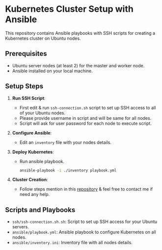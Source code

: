 # Kubernetes Cluster Setup with Ansible

This repository contains Ansible playbooks with SSH scripts for creating a Kubernetes cluster on Ubuntu nodes.

## Prerequisites
- Ubuntu server nodes (at least 2) for the master and worker node.
- Ansible installed on your local machine.

## Setup Steps

1. **Run SSH Script**:
   - First edit & run `ssh-connection.sh` script to set up SSH access to all of your Ubuntu nodes.
   - Please provide username in script and will be same for all nodes.
   - Script will ask for user password for each node to execute script.
     
2. **Configure Ansible**: 
   - Edit an `inventory` file with your nodes details.

3. **Deploy Kubernetes**:
   - Run ansible playbook.
     ```bash
     ansible-playbook -i ./inventory playbook.yml
     ```

4. **Cluster Creation**:
   - Follow steps mention in this [repository](https://github.com/Tariq-Mehmood-Malik/Kubernetes-Cluster-Creation?tab=readme-ov-file#cluster-creation) & feel free to contact me if need any help.  

## Scripts and Playbooks
- `ssh/ssh-connection.sh.sh`: Script to set up SSH access for your Ubuntu servers.
- `ansible/playbook.yml`: Ansible playbook to configure Kubernetes on all nodes.
- `ansible/inventory.ini`: Inventory file with all nodes details.

